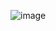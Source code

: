 ![image](https://user-images.githubusercontent.com/76823502/133426217-decae0f6-144d-4e7e-bf87-2a63c2a9d4cc.png)


